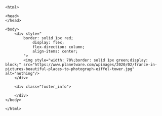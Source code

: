     <html>

    <head>
    </head>

    <body>
        <div style="
            border: solid 1px red;
                display: flex;
                flex-direction: column;
                align-items: center;
            ">
            <img style="width: 70%;border: solid 1px green;display: block;" src="https://www.planetware.com/wpimages/2020/02/france-in-pictures-beautiful-places-to-photograph-eiffel-tower.jpg" alt="nothing"/>
        </div>

        <div class="footer_info">

        </div>
    </body>

    </html>
